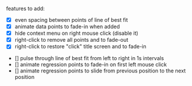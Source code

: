features to add:
- [x] even spacing between points of line of best fit
- [x] animate data points to fade-in when added
- [x] hide context menu on right mouse click (disable it)
- [x] right-click to remove all points and to fade-out
- [x] right-click to restore "click" title screen and to fade-in
- [] pulse through line of best fit from left to right in 1s intervals
- [] animate regression points to fade-in on first left mouse click
- [] animate regression points to slide from previous position to the next position

